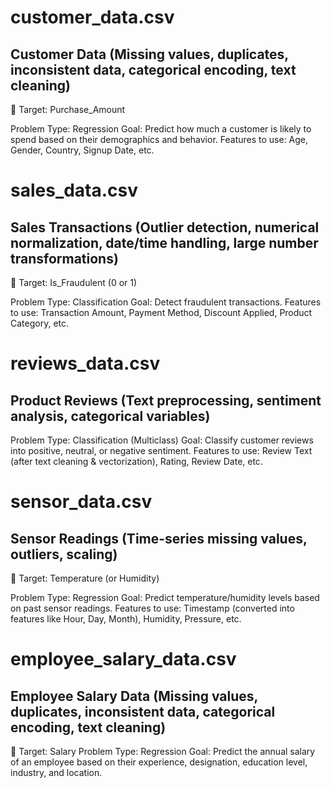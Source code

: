 # customer_data.csv
## Customer Data (Missing values, duplicates, inconsistent data, categorical encoding, text cleaning)
🎯 Target: Purchase_Amount

Problem Type: Regression
Goal: Predict how much a customer is likely to spend based on their demographics and behavior.
Features to use: Age, Gender, Country, Signup Date, etc.

# sales_data.csv
## Sales Transactions (Outlier detection, numerical normalization, date/time handling, large number transformations)
🎯 Target: Is_Fraudulent (0 or 1)

Problem Type: Classification
Goal: Detect fraudulent transactions.
Features to use: Transaction Amount, Payment Method, Discount Applied, Product Category, etc.

# reviews_data.csv
## Product Reviews (Text preprocessing, sentiment analysis, categorical variables)
Problem Type: Classification (Multiclass)
Goal: Classify customer reviews into positive, neutral, or negative sentiment.
Features to use: Review Text (after text cleaning & vectorization), Rating, Review Date, etc.

# sensor_data.csv
## Sensor Readings (Time-series missing values, outliers, scaling)
🎯 Target: Temperature (or Humidity)

Problem Type: Regression
Goal: Predict temperature/humidity levels based on past sensor readings.
Features to use: Timestamp (converted into features like Hour, Day, Month), Humidity, Pressure, etc.

# employee_salary_data.csv
## Employee Salary Data (Missing values, duplicates, inconsistent data, categorical encoding, text cleaning)

🎯 Target: Salary
Problem Type: Regression
Goal: Predict the annual salary of an employee based on their experience, designation, education level, industry, and location.

